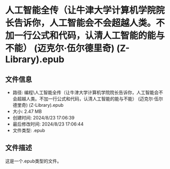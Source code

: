 ﻿# 人工智能全传（让牛津大学计算机学院院长告诉你，人工智能会不会超越人类。不加一行公式和代码，认清人工智能的能与不能） (迈克尔·伍尔德里奇) (Z-Library).epub

## 文件信息
- 路径: 编程\人工智能全传（让牛津大学计算机学院院长告诉你，人工智能会不会超越人类。不加一行公式和代码，认清人工智能的能与不能） (迈克尔·伍尔德里奇) (Z-Library).epub
- 大小: 2.47 MB
- 创建时间: 2024/8/23 17:06:39
- 最后修改时间: 2024/8/23 17:06:44
- 文件类型: .epub

## 文件描述
这是一个.epub类型的文件。

